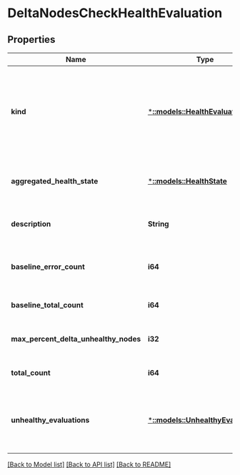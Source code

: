 # DeltaNodesCheckHealthEvaluation

## Properties
Name | Type | Description | Notes
------------ | ------------- | ------------- | -------------
**kind** | [***::models::HealthEvaluationKind**](HealthEvaluationKind.md) | The health manager in the cluster performs health evaluations in determining the aggregated health state of an entity. This enumeration provides information on the kind of evaluation that was performed. Following are the possible values. | [default to null]
**aggregated_health_state** | [***::models::HealthState**](HealthState.md) | The health state of a Service Fabric entity such as Cluster, Node, Application, Service, Partition, Replica etc. | [optional] [default to null]
**description** | **String** | Description of the health evaluation, which represents a summary of the evaluation process. | [optional] [default to null]
**baseline_error_count** | **i64** | Number of nodes with aggregated heath state Error in the health store at the beginning of the cluster upgrade. | [optional] [default to null]
**baseline_total_count** | **i64** | Total number of nodes in the health store at the beginning of the cluster upgrade. | [optional] [default to null]
**max_percent_delta_unhealthy_nodes** | **i32** | Maximum allowed percentage of delta unhealthy nodes from the ClusterUpgradeHealthPolicy. | [optional] [default to null]
**total_count** | **i64** | Total number of nodes in the health store. | [optional] [default to null]
**unhealthy_evaluations** | [***::models::UnhealthyEvaluations**](UnhealthyEvaluations.md) | List of unhealthy evaluations that led to the aggregated health state. Includes all the unhealthy NodeHealthEvaluation that impacted the aggregated health. | [optional] [default to null]

[[Back to Model list]](../README.md#documentation-for-models) [[Back to API list]](../README.md#documentation-for-api-endpoints) [[Back to README]](../README.md)


